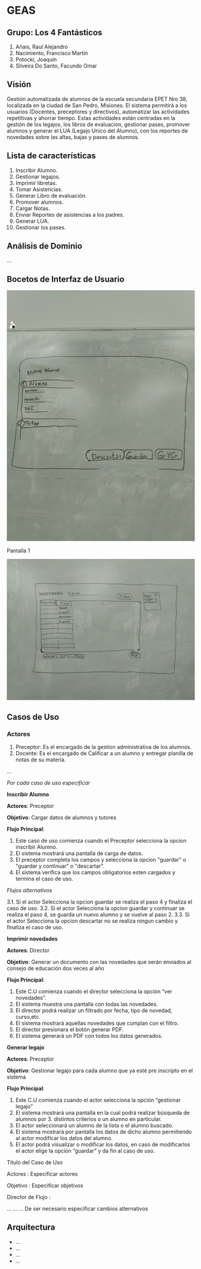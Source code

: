 ﻿# GEAS

## Grupo: Los 4 Fantásticos

1. Añais, Raul Alejandro
2. Nacimiento, Francisco Martin
3. Potocki, Joaquín
4. Silveira Do Santo, Facundo Omar
 
## Visión 

Gestión automatizada de alumnos de la escuela secundaria EPET Nro 38, localizada en la ciudad de San Pedro, Misiones. El sistema permitirá a los usuarios (Docentes, preceptores y directivos), automatizar las actividades repetitivas y ahorrar tiempo. Estas actividades están centradas en la gestión de los legajos, los libros de evaluacion, gestionar pases, promover alumnos y generar el LUA (Legajo Unico del Alumno), con los reportes de novedades sobre las altas, bajas y pases de alumnos.

## Lista de características

1. Inscribir Alumno.
2. Gestionar legajos. 
3. Imprimir libretas. 
4. Tomar Asistencias.
5. Generar Libro de evaluación.
6. Promover alumnos.
7. Cargar Notas.
8. Enviar Reportes de asistencias a los padres. 
9. Generar LUA.
10. Gestionar los pases.


## Análisis de Dominio

...

## Bocetos de Interfaz de Usuario


![alt text](https://github.com/Nacimiento98/POO2/blob/master/Imagenes/IMG_20190919_151337669.jpg "Pantalla 1 C.U preinscripcion")

Pantalla 1

![alt text](https://github.com/Nacimiento98/POO2/blob/master/Imagenes/IMG_20190919_150015857.jpg "Pantalla 2 C.U novedades")

## Casos de Uso

### Actores

1. Preceptor: Es el encargado de la gestion administrativa de los alumnos.
2. Docente: Es el encargado de Calificar a un alumno y entregar planilla de notas de su materia.

...

_Por cada caso de uso especificar_

__Inscribir Alumno__

__Actores__: Preceptor

__Objetivo__: Cargar datos de alumnos y tutores

__Flujo Principal__:

1. Este caso de uso comienza cuando el Preceptor selecciona la opcion inscribir Alumno.
2. El sistema mostrará una pantalla de carga de datos.
3. El preceptor completa los campos y selecciona la opcion "guardar" o "guardar y continuar" o "descartar".
4. El sistema verifica que los campos obligatorios esten cargados y termina el caso de uso.

_Flujos alternativos_

3.1. Si el actor Selecciona la opcion guardar se realiza el paso 4 y finaliza el caso de uso.
3.2. Si el actor Selecciona la opcion guardar y continuar se realiza el paso 4, se guarda un nuevo alumno y se vuelve al paso 2.
3.3. Si el actor Selecciona la opcion descartar no se realiza ningun cambio y finaliza el caso de uso.

__Imprimir novedades__

__Actores__: Director

__Objetivo__: Generar un documento con las novedades que serán enviados al consejo de educación dos veces al año


__Flujo Principal__:

1. Este C.U comienza cuando el director selecciona la opción “ver novedades”.
2. El sistema muestra una pantalla con todas las novedades.
3. El director podrá realizar un filtrado por fecha, tipo de novedad, curso,etc.
4. El sistema mostrará aquellas novedades que cumplan con el filtro.
5. El director presionara el botón generar PDF.
6. El sistema generará un PDF con todos los datos generados.

__Generar legajo__

__Actores__: Preceptor

__Objetivo__: Gestionar legajo para cada alumno que ya esté pre inscripto en el sistema

__Flujo Principal__:

1. Este C.U comienza cuando el actor selecciona la opción “gestionar legajo” 
2. El sistema mostrará una pantalla en la cual podrá realizar búsqueda de alumnos por 3. distintos criterios o un alumno en particular.
4. El actor seleccionará un alumno de la lista o el alumno buscado.
5. El sistema mostrará por pantalla los datos de dicho alumno permitiendo al actor modificar los datos del alumno.
6. El actor podrá visualizar o modificar los datos, en caso de modificarlos el actor elige la opción “guardar” y da fin al caso de uso.

Titulo del Caso de Uso

Actores : Especificar actores

Objetivo : Especificar objetivos

Director de Flujo :

...
...
...
De ser necesario especificar cambios alternativos

## Arquitectura

- ...
- ...
- ...
- ...
